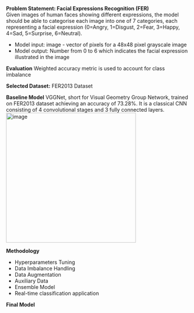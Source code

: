 **Problem Statement: Facial Expressions Recognition (FER)**   
Given images of human faces showing different expressions, the model should be able to categorise each image into one of 7 categories, each representing a facial expression (0=Angry, 1=Disgust, 2=Fear, 3=Happy, 4=Sad, 5=Surprise, 6=Neutral).
- Model input: image - vector of pixels for a 48x48 pixel grayscale image
- Model output: Number from 0 to 6 which indicates the facial expression illustrated in the image
  
**Evaluation**
Weighted accuracy metric is used to account for class imbalance

**Selected Dataset:**
FER2013 Dataset

**Baseline Model** 
VGGNet, short for Visual Geometry Group Network, trained on FER2013 dataset achieving an accuracy of 73.28%. It is a classical CNN consisting of 4 convolutional stages and 3 fully connected layers.   
<img width="355" alt="image" src="https://github.com/Masa-Tantawy/Facial-Expression-Recognition/assets/81775839/f3f1e6dd-0275-44ec-b365-c5cf1d6e3415">

**Methodology**
- Hyperparameters Tuning
- Data Imbalance Handling
- Data Augmentation
- Auxiliary Data
- Ensemble Model
- Real-time classification application
  
**Final Model**
